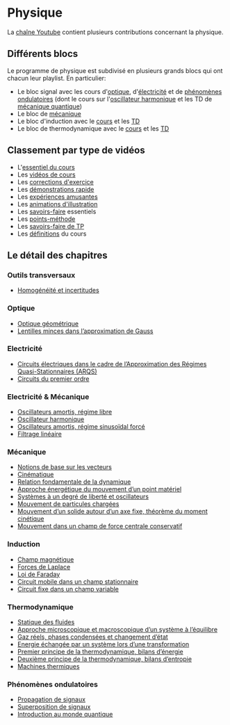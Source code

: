 # Physique

La [chaîne Youtube](https://www.youtube.com/c/JeanJulienFleck) contient
plusieurs contributions concernant la physique. 

## Différents blocs

Le programme de physique est subdivisé en plusieurs grands blocs qui ont 
chacun leur playlist. En particulier:
* Le bloc signal avec les cours d'[optique](https://youtube.com/playlist?list=PLEABsk5Xlyk4JZAYGw1bnjIUaMJqAd0rl), d'[électricité](https://youtube.com/playlist?list=PLEABsk5Xlyk4I4WWw6vbkMBd_m_Dx4sv1) et de [phénomènes ondulatoires](https://youtube.com/playlist?list=PLEABsk5Xlyk6Q82qy-EAcVXlcnyrQ1-uj) (dont le cours sur l'[oscillateur harmonique](https://youtube.com/playlist?list=PLEABsk5Xlyk7bLoHb0aPJQ5MGWVMe6GiU) et les TD de [mécanique quantique](https://youtube.com/playlist?list=PLEABsk5Xlyk4eIhKGvkYQEqPXGcDTdriw))
* Le bloc de [mécanique](https://youtube.com/playlist?list=PLEABsk5Xlyk5Aq2E38P_fdQGfQ6Fu6D0V)
* Le bloc d'induction avec le [cours](https://youtube.com/playlist?list=PLEABsk5Xlyk6r8_7CTmoWGci81U6xMFxG) et les [TD](https://youtube.com/playlist?list=PLEABsk5Xlyk7oeDyQQhOLRFAvknibb7so)
* Le bloc de thermodynamique avec le [cours](https://youtube.com/playlist?list=PLEABsk5Xlyk6r8_7CTmoWGci81U6xMFxG) et les [TD](https://youtube.com/playlist?list=PLEABsk5Xlyk606nCvG1XJ1oIHkCPUCp6-)

## Classement par type de vidéos

* L'[essentiel du cours](Physique/Essentiel.html)
* Les [vidéos de cours](Physique/Cours.html)
* Les [corrections d'exercice](Physique/TD.html)
* Les [démonstrations rapide](Physique/DiaN.html)
* Les [expériences amusantes](Physique/Expérience.html)
* Les [animations d'illustration](Physique/Animation.html)
* Les [savoirs-faire](Physique/Savoir-faire.html) essentiels
* Les [points-méthode](Physique/PM.html)
* Les [savoirs-faire de TP](Physique/TP.html)
* Les [définitions](Physique/Pardef.html) du cours

## Le détail des chapitres




### Outils transversaux

* [Homogénéité et incertitudes](Physique/S0.html) 


### Optique

* [Optique géométrique](Physique/S1.html) 
* [Lentilles minces dans l’approximation de Gauss](Physique/S2.html) 


### Electricité

* [Circuits électriques dans le cadre de l’Approximation des Régimes Quasi-Stationnaires (ARQS)](Physique/S3.html) 
* [Circuits du premier ordre](Physique/S4.html) 


### Electricité & Mécanique

* [Oscillateurs amortis, régime libre](Physique/S5.html) 
* [Oscillateur harmonique](Physique/S6.html) 
* [Oscillateurs amortis, régime sinusoïdal forcé](Physique/S7.html) 
* [Filtrage linéaire](Physique/S8.html) 


### Mécanique

* [Notions de base sur les vecteurs](Physique/M0.html) 
* [Cinématique](Physique/M1.html) 
* [Relation fondamentale de la dynamique](Physique/M2.html) 
* [Approche énergétique du mouvement d’un point matériel](Physique/M3.html) 
* [Systèmes à un degré de liberté et oscillateurs](Physique/M4.html) 
* [Mouvement de particules chargées](Physique/M5.html) 
* [Mouvement d’un solide autour d’un axe fixe, théorème du moment cinétique](Physique/M6.html) 
* [Mouvement dans un champ de force centrale conservatif](Physique/M7.html) 


### Induction

* [Champ magnétique](Physique/I1.html) 
* [Forces de Laplace](Physique/I2.html) 
* [Loi de Faraday](Physique/I3.html) 
* [Circuit mobile dans un champ stationnaire](Physique/I4.html) 
* [Circuit fixe dans un champ variable ](Physique/I5.html) 


### Thermodynamique

* [Statique des fluides](Physique/T0.html) 
* [Approche microscopique et macroscopique d’un système à l’équilibre](Physique/T1.html) 
* [Gaz réels, phases condensées et changement d’état](Physique/T2.html) 
* [Energie échangée par un système lors d’une transformation](Physique/T3.html) 
* [Premier principe de la thermodynamique, bilans d’énergie](Physique/T4.html) 
* [Deuxième principe de la thermodynamique, bilans d’entropie](Physique/T5.html) 
* [Machines thermiques](Physique/T6.html) 


### Phénomènes ondulatoires

* [Propagation de signaux](Physique/S9.html) 
* [Superposition de signaux](Physique/S10.html) 
* [Introduction au monde quantique](Physique/S11.html) 


